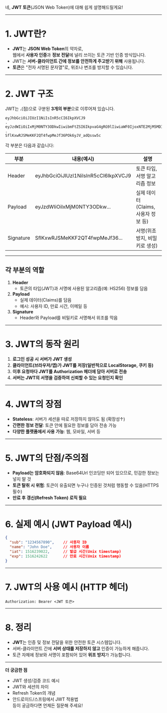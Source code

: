 
네, **JWT 토큰**(JSON Web Token)에 대해 쉽게 설명해드릴게요!

---

# 1. **JWT란?**

- **JWT**는 **JSON Web Token**의 약자로,  
  웹에서 **사용자 인증**과 **정보 전달**에 널리 쓰이는 토큰 기반 인증 방식입니다.
- JWT는 **서버-클라이언트 간에 정보를 안전하게 주고받기 위해** 사용됩니다.
- **토큰**은 "전자 서명된 문자열"로, 위조나 변조를 방지할 수 있습니다.

---

# 2. **JWT 구조**

JWT는 **.**(점)으로 구분된 **3개의 부분**으로 이루어져 있습니다.

```
eyJhbGciOiJIUzI1NiIsInR5cCI6IkpXVCJ9
.
eyJzdWIiOiIxMjM0NTY3ODkwIiwibmFtZSI6IkpvaG4gRG9lIiwiaWF0IjoxNTE2MjM5MDIyfQ
.
SflKxwRJSMeKKF2QT4fwpMeJf36POk6yJV_adQssw5c
```

각 부분은 다음과 같습니다:

| 부분      | 내용(예시)                        | 설명                                      |
|----------|-----------------------------------|-------------------------------------------|
| Header   | eyJhbGciOiJIUzI1NiIsInR5cCI6IkpXVCJ9 | 토큰 타입, 서명 알고리즘 정보              |
| Payload  | eyJzdWIiOiIxMjM0NTY3ODkw...        | 실제 데이터(Claims, 사용자 정보 등)         |
| Signature| SflKxwRJSMeKKF2QT4fwpMeJf36...     | 서명(위조 방지, 비밀키로 생성)             |

---

## **각 부분의 역할**

1. **Header**
   - 토큰의 타입(JWT)과 서명에 사용된 알고리즘(예: HS256) 정보를 담음
2. **Payload**
   - 실제 데이터(Claims)를 담음
   - 예시: 사용자 ID, 만료 시간, 이메일 등
3. **Signature**
   - Header와 Payload를 비밀키로 서명해서 위조를 막음

---

# 3. **JWT의 동작 원리**

1. **로그인 성공 시 서버가 JWT 생성**
2. **클라이언트(브라우저/앱)가 JWT를 저장(일반적으로 LocalStorage, 쿠키 등)**
3. **이후 요청마다 JWT를 Authorization 헤더에 담아 서버로 전송**
4. **서버는 JWT의 서명을 검증하여 신뢰할 수 있는 요청인지 확인**

---

# 4. **JWT의 장점**

- **Stateless**: 서버가 세션을 따로 저장하지 않아도 됨 (확장성↑)
- **간편한 정보 전달**: 토큰 안에 필요한 정보를 담아 전송 가능
- **다양한 플랫폼에서 사용 가능**: 웹, 모바일, 서버 등

---

# 5. **JWT의 단점/주의점**

- **Payload는 암호화되지 않음**: Base64Url 인코딩만 되어 있으므로, 민감한 정보는 넣지 말 것
- **토큰 탈취 시 위험**: 토큰이 유출되면 누구나 인증된 것처럼 행동할 수 있음(HTTPS 필수)
- **만료 후 갱신(Refresh Token) 로직 필요**

---

# 6. **실제 예시 (JWT Payload 예시)**

```json
{
  "sub": "1234567890",    // 사용자 ID
  "name": "John Doe",     // 사용자 이름
  "iat": 1516239022,      // 발급 시간(Unix timestamp)
  "exp": 1516242622       // 만료 시간(Unix timestamp)
}
```

---

# 7. **JWT의 사용 예시 (HTTP 헤더)**

```
Authorization: Bearer <JWT 토큰>
```

---

# 8. **정리**

- **JWT**는 인증 및 정보 전달을 위한 안전한 토큰 시스템입니다.
- 서버-클라이언트 간에 **서버 상태를 저장하지 않고** 인증이 가능하게 해줍니다.
- 토큰 자체에 정보와 서명이 포함되어 있어 **위조 방지**가 가능합니다.

---

**더 궁금한 점**  
- JWT 생성/검증 코드 예시  
- JWT와 세션의 차이  
- Refresh Token의 개념  
- 안드로이드/스프링에서 JWT 적용법  
등이 궁금하다면 언제든 질문해 주세요!